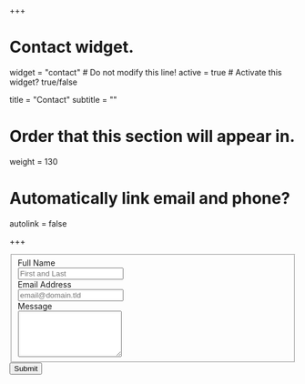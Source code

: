 +++
# Contact widget.
widget = "contact"  # Do not modify this line!
active = true  # Activate this widget? true/false

title = "Contact"
subtitle = ""

# Order that this section will appear in.
weight = 130

# Automatically link email and phone?
autolink = false

+++
<form id="fs-frm" name="simple-contact-form" accept-charset="utf-8" 
action="https://formspree.io/f/xvolwldk" method="post">
  <fieldset id="fs-frm-inputs">
    <label for="full-name">Full Name</label>
    <br/>
    <input type="text" name="name" id="full-name" placeholder="First and Last" required="">
    <br/>
    <label for="email-address">Email Address</label>
    <br/>
    <input type="email" name="_replyto" id="email-address" placeholder="email@domain.tld" required="">
    <br/>
    <label for="message">Message</label>
    <br/>
    <textarea rows="5" name="message" id="message" placeholder="" required=""></textarea>
    <br/>
    <input type="hidden" name="_subject" id="email-subject" value="Contact Form Submission">
  </fieldset>
  <input type="submit" value="Submit">
</form>
